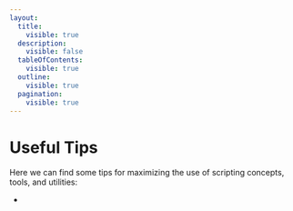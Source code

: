 ```yaml
---
layout:
  title:
    visible: true
  description:
    visible: false
  tableOfContents:
    visible: true
  outline:
    visible: true
  pagination:
    visible: true
---
```


# Useful Tips

Here we can find some tips for maximizing the use of scripting concepts, tools, and utilities:

*
